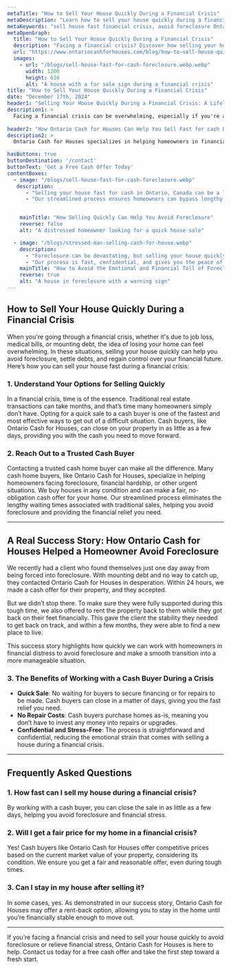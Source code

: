 ```yaml
---
metaTitle: "How to Sell Your House Quickly During a Financial Crisis"
metaDescription: "Learn how to sell your house quickly during a financial crisis. Discover how Ontario Cash for Houses helped a client avoid foreclosure and find financial relief."
metaKeywords: "sell house fast financial crisis, avoid foreclosure Ontario, quick house sale Ontario, financial crisis real estate solutions, sell house fast foreclosure"
metaOpenGraph:
  title: "How to Sell Your House Quickly During a Financial Crisis"
  description: "Facing a financial crisis? Discover how selling your house quickly with Ontario Cash for Houses can help you avoid foreclosure and get back on track."
  url: "https://www.ontariocashforhouses.com/blog/how-to-sell-house-quickly-financial-crisis"
  images:
    - url: "/blogs/sell-house-fast-for-cash-foreclosure.webp.webp"
      width: 1200
      height: 630
      alt: "A house with a for sale sign during a financial crisis"
title: "How to Sell Your House Quickly During a Financial Crisis"
date: "December 17th, 2024"
header1: "Selling Your House Quickly During a Financial Crisis: A Lifeline for Homeowners"
description1: >
  Facing a financial crisis can be overwhelming, especially if you're at risk of foreclosure. In these times, selling your house quickly can provide the relief you need, helping you avoid foreclosure, settle debts, or move forward with a fresh start. This article discusses how selling your house quickly during a financial crisis can give you the flexibility and time to recover financially.
  
header2: "How Ontario Cash for Houses Can Help You Sell Fast for cash During a Crisis"
description2: >
  Ontario Cash for Houses specializes in helping homeowners in financial distress by providing fast cash offers for their houses. If you're facing foreclosure or need to sell quickly due to financial hardship, we can assist you by purchasing your home and closing the deal in as little as a few days. But don’t just take our word for it—here’s a real success story that shows how we’ve helped homeowners just like you.

hasButtons: true
buttonDestination: '/contact'
buttonText: 'Get a Free Cash Offer Today'
contentBoxes:
  - image: "/blogs/sell-house-fast-for-cash-foreclosure.webp"
   description: 
      - "Selling your house fast for cash in Ontario, Canada can be a lifesaver during a financial crisis. While working with a realtor might seem like the traditional route, it often takes months to finalize a sale, and by then, it might be too late to avoid foreclosure. Ontario Cash for Houses offers a fast, reliable, and hassle-free solution to help you sell your house quickly for cash."
      - "Our streamlined process ensures homeowners can bypass lengthy delays, avoid costly realtor fees, and secure the funds they need in time to regain financial stability. Whether you're facing foreclosure or need to sell urgently, we're here to help you move forward with confidence."


    mainTitle: "How Selling Quickly Can Help You Avoid Foreclosure"
    reverse: false
    alt: "A distressed homeowner looking for a quick house sale"

  - image: "/blogs/stressed-man-selling-cash-for-house.webp"
    description: 
      - "Foreclosure can be devastating, but selling your house quickly can prevent it. We helped a client facing foreclosure avoid losing their home, providing them the opportunity to start fresh."
      - "Our process is fast, confidential, and gives you the peace of mind you need during a stressful time."
    mainTitle: "How to Avoid the Emotional and Financial Toll of Foreclosure"
    reverse: true
    alt: "A house in foreclosure with a warning sign"
---
```


## **How to Sell Your House Quickly During a Financial Crisis**

When you're going through a financial crisis, whether it's due to job loss, medical bills, or mounting debt, the idea of losing your home can feel overwhelming. In these situations, selling your house quickly can help you avoid foreclosure, settle debts, and regain control over your financial future. Here’s how you can sell your house fast during a financial crisis:

### **1. Understand Your Options for Selling Quickly**
In a financial crisis, time is of the essence. Traditional real estate transactions can take months, and that’s time many homeowners simply don’t have. Opting for a quick sale to a cash buyer is one of the fastest and most effective ways to get out of a difficult situation. Cash buyers, like Ontario Cash for Houses, can close on your property in as little as a few days, providing you with the cash you need to move forward.

### **2. Reach Out to a Trusted Cash Buyer**
Contacting a trusted cash home buyer can make all the difference. Many cash home buyers, like Ontario Cash for Houses, specialize in helping homeowners facing foreclosure, financial hardship, or other urgent situations. We buy houses in any condition and can make a fair, no-obligation cash offer for your home. Our streamlined process eliminates the lengthy waiting times associated with traditional sales, helping you avoid foreclosure and providing the financial relief you need.

---

## **A Real Success Story: How Ontario Cash for Houses Helped a Homeowner Avoid Foreclosure**

We recently had a client who found themselves just one day away from being forced into foreclosure. With mounting debt and no way to catch up, they contacted Ontario Cash for Houses in desperation. Within 24 hours, we made a cash offer for their property, and they accepted. 

But we didn’t stop there. To make sure they were fully supported during this tough time, we also offered to rent the property back to them while they got back on their feet financially. This gave the client the stability they needed to get back on track, and within a few months, they were able to find a new place to live.

This success story highlights how quickly we can work with homeowners in financial distress to avoid foreclosure and make a smooth transition into a more manageable situation. 

### **3. The Benefits of Working with a Cash Buyer During a Crisis**
- **Quick Sale**: No waiting for buyers to secure financing or for repairs to be made. Cash buyers can close in a matter of days, giving you the fast relief you need.
- **No Repair Costs**: Cash buyers purchase homes as-is, meaning you don’t have to invest any money into repairs or upgrades.
- **Confidential and Stress-Free**: The process is straightforward and confidential, reducing the emotional strain that comes with selling a house during a financial crisis.

---

## **Frequently Asked Questions**

### **1. How fast can I sell my house during a financial crisis?**
By working with a cash buyer, you can close the sale in as little as a few days, helping you avoid foreclosure and financial stress.

### **2. Will I get a fair price for my home in a financial crisis?**
Yes! Cash buyers like Ontario Cash for Houses offer competitive prices based on the current market value of your property, considering its condition. We ensure you get a fair and reasonable offer, even during tough times.

### **3. Can I stay in my house after selling it?**
In some cases, yes. As demonstrated in our success story, Ontario Cash for Houses may offer a rent-back option, allowing you to stay in the home until you’re financially stable enough to move out.

---

If you’re facing a financial crisis and need to sell your house quickly to avoid foreclosure or relieve financial stress, Ontario Cash for Houses is here to help. Contact us today for a free cash offer and take the first step toward a fresh start.

